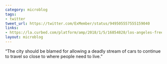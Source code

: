 ```yaml
---
category: microblog
tags:
- twitter
tweet_url: https://twitter.com/ExMember/status/949505557555159040
links:
- https://la.curbed.com/platform/amp/2018/1/5/16854828/los-angeles-freeways-pollution-solution
layout: microblog
---
```

“The city should be blamed for allowing a deadly stream of cars to continue to travel so close to where people need to live.”
